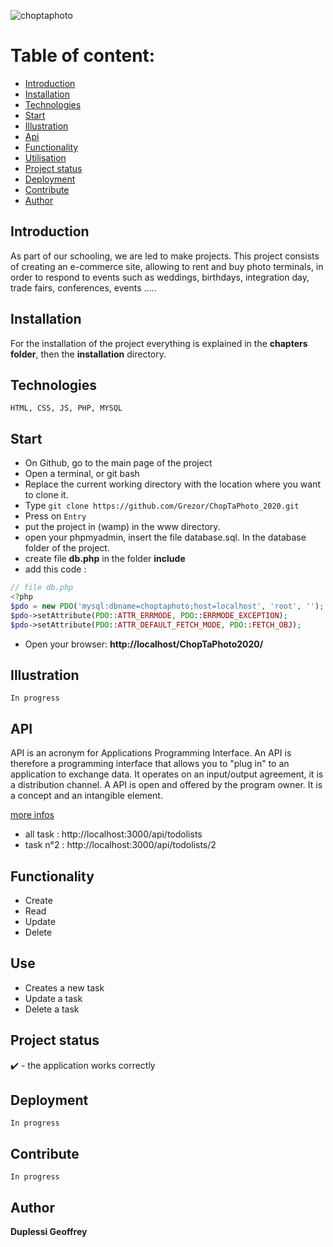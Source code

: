 ![choptaphoto](https://user-images.githubusercontent.com/38507456/94994391-8d138780-0597-11eb-8c38-d5d0838b9abe.png)

# Table of content: 
   * [Introduction](#Introduction)
   * [Installation](#Installation)
   * [Technologies](#Technologies)
   * [Start](#Start)
   * [Illustration](#Illustration)
   * [Api](#Api)
   * [Functionality](#Functionality)
   * [Utilisation](#Utilisation)
   * [Project status](#Project-status)
   * [Deployment](#Deployment)
   * [Contribute](#Contribute)
   * [Author](#Author)

## Introduction
As part of our schooling, we are led to make projects. This project consists of creating an e-commerce site, allowing to rent and buy photo terminals, in order to respond to events such as weddings, birthdays, integration day, trade fairs, conferences, events .....

## Installation
For the installation of the project everything is explained in the **chapters folder**, then the **installation** directory. 

## Technologies
```
HTML, CSS, JS, PHP, MYSQL
```
## Start
- On Github, go to the main page of the project
- Open a terminal, or git bash
- Replace the current working directory with the location where you want to clone it.
- Type ```git clone https://github.com/Grezor/ChopTaPhoto_2020.git ```
- Press on ```Entry```
- put the project in (wamp) in the www directory.
- open your phpmyadmin, insert the file database.sql. In the database folder of the project.
- create file **db.php** in the folder **include**
- add this code : 
```php
// file db.php
<?php 
$pdo = new PDO('mysql:dbname=choptaphoto;host=localhost', 'root', '');
$pdo->setAttribute(PDO::ATTR_ERRMODE, PDO::ERRMODE_EXCEPTION);
$pdo->setAttribute(PDO::ATTR_DEFAULT_FETCH_MODE, PDO::FETCH_OBJ);
```
- Open your browser: **http://localhost/ChopTaPhoto2020/**

## Illustration
```
In progress
```
## API
API is an acronym for Applications Programming Interface. An API is therefore a programming interface that allows you to "plug in" to an application to exchange data. It operates on an input/output agreement, it is a distribution channel. A API is open and offered by the program owner. It is a concept and an intangible element.

[more infos](https://github.com/Grezor/Todolist/blob/master/server.js)
- all task : http://localhost:3000/api/todolists
- task n°2 : http://localhost:3000/api/todolists/2

## Functionality
- Create 
- Read
- Update
- Delete

## Use
- Creates a new task
- Update a task
- Delete a task

## Project status
✔️ - the application works correctly
## Deployment 
```
In progress
```
## Contribute
```
In progress
```

## Author
**Duplessi Geoffrey** 


 